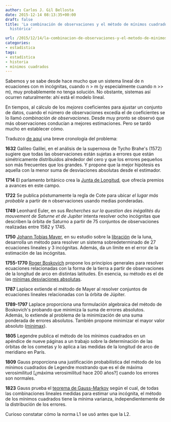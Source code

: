 ```yaml
---
author: Carlos J. Gil Bellosta
date: 2015-12-14 08:13:35+00:00
draft: false
title: 'La combinación de observaciones y el método de mínimos cuadrados: una revisión
  histórica'

url: /2015/12/14/la-combinacion-de-observaciones-y-el-metodo-de-minimos-cuadrados-una-revision-historica/
categories:
- estadística
tags:
- estadística
- historia
- mínimos cuadrados
---
```


Sabemos y se sabe desde hace mucho que un sistema lineal de n ecuaciones con m incógnitas, cuando n > m (y especialmente cuando n >> m), muy probablemente no tenga solución. No obstante, sistemas así ocurren naturalmente: ahí está el modelo lineal.

En tiempos, al cálculo de los _mejores_ coeficientes para ajustar un conjunto de datos, cuando el número de observaciones excedía el de coeficientes se lo llamó _combinación de observaciones_. Desde muy pronto se observó que más observaciones conducían a mejores estimaciones. Pero se tardó mucho en establecer cómo.

Traduzco [de aquí](http://www.math.yorku.ca/SCS/seminar/chron-ls.txt) una breve cronología del problema:

**1632** Galileo Galilei, en el análisis de la supernova de Tycho Brahe's (1572) sugiere que todas las observaciones están sujetas a errores que están simétricamente distribuidos alrededor del cero y que los errores pequeños son más frecuentes que los grandes. Y propone que la mejor hipótesis es aquella con la menor suma de desviaciones absolutas desde el estimador.

**1714** El parlamento británico crea la [Junta de Longitud](https://es.wikipedia.org/wiki/Junta_de_Longitud), que ofrecía premios a avances en este campo.

**1722** Se publica póstumamente la regla de Cote para ubicar _el lugar más probable_ a partir de n observaciones usando medias ponderadas.

**1749** Leonhard Euler, en sus _Recherches sur la question des inégalités du mouvement de Saturne et de Jupiter_ intenta resolver ocho incógnitas que describen la órbita de Saturno a partir de 75 conjuntos de observaciones realizadas entre 1582 y 1745.

**1750** [Johann Tobias Mayer](https://es.wikipedia.org/wiki/Johann_Tobias_Mayer), en su estudio sobre la [libración](https://es.wikipedia.org/wiki/Libraci%C3%B3n) de la luna, desarrolla un método para resolver un sistema sobredeterminado de 27 ecuaciones lineales y 3 incógnitas. Además, da un límite en el error de la estimación de las incógnitas.

**1755-1770** [Roger Boskovich](https://es.wikipedia.org/wiki/Ru%C4%91er_Bo%C5%A1kovi%C4%87) propone los principios generales para resolver ecuaciones relacionadas con la forma de la tierra a partir de observaciones de la longitud de arco en distintas latitudes. En esencia, su método es el de las [mínimas desviaciones absolutas](https://en.wikipedia.org/wiki/Least_absolute_deviations).

**1787** Laplace extiende el método de Mayer al resolver conjuntos de ecuaciones lineales relacionadas con la órbita de Júpiter.

**1789-1797** Laplace proporciona una formulación algebraica del método de Boskovich's probando que minimiza la suma de errores absolutos. Además, lo extiende al problema de la minimización de una suma ponderada de errores absolutos. También propone minimizar el mayor valor absoluto ([minimax](https://en.wikipedia.org/wiki/Minimax#Minimax_for_individual_decisions)).

**1805** Legendre publica el método de los mínimos cuadrados en un apéndice de nueve páginas a un trabajo sobre la determinación de las órbitas de los cometas y lo aplica a las medidas de la longitud de arco de meridiano en París.

**1809** Gauss proporciona una justificación probabilística del método de los mínimos cuadrados de Legendre mostrando que es el de máxima verosimilitud [¿máxima verosimilitud hace 200 años?] cuando los errores son normales.

**1823** Gauss prueba el [teorema de Gauss-Markov](https://en.wikipedia.org/wiki/Gauss%E2%80%93Markov_theorem) según el cual, de todas las combinaciones lineales medidas para estimar una incógnita, el método de los mínimos cuadrados tiene la mínima varianza, independientemente de la distribución de los errores.

Curioso constatar cómo la norma L1 se usó antes que la L2.
